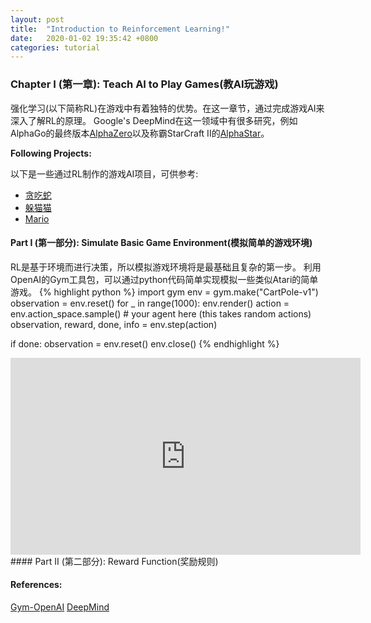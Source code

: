 ```yaml
---
layout: post
title:  "Introduction to Reinforcement Learning!"
date:   2020-01-02 19:35:42 +0800
categories: tutorial
---
```

### Chapter I (第一章): Teach AI to Play Games(教AI玩游戏)
强化学习(以下简称RL)在游戏中有着独特的优势。在这一章节，通过完成游戏AI来深入了解RL的原理。
Google's DeepMind在这一领域中有很多研究，例如AlphaGo的最终版本[AlphaZero][alpha-zero]以及称霸StarCraft II的[AlphaStar][alpha-star]。


**Following Projects:**

以下是一些通过RL制作的游戏AI项目，可供参考:

- [贪吃蛇][snake-ga]
- [躲猫猫][hide-and-seek]
- [Mario][mario]

#### Part I (第一部分): Simulate Basic Game Environment(模拟简单的游戏环境)
RL是基于环境而进行决策，所以模拟游戏环境将是最基础且复杂的第一步。
利用OpenAI的Gym工具包，可以通过python代码简单实现模拟一些类似Atari的简单游戏。
{% highlight python %}
import gym
env = gym.make("CartPole-v1")
observation = env.reset()
for _ in range(1000):
  env.render()
  action = env.action_space.sample() # your agent here (this takes random actions)
  observation, reward, done, info = env.step(action)

  if done:
    observation = env.reset()
env.close()
{% endhighlight %}
<iframe width="560" height="315" src="https://www.youtube.com/embed/J7E6_my3CHk" frameborder="0" allow="accelerometer; autoplay; encrypted-media; gyroscope; picture-in-picture" allowfullscreen></iframe>
#### Part II (第二部分): Reward Function(奖励规则)

#### References:
[Gym-OpenAI][gym]
[DeepMind][deepmind]

[gym]: https://gym.openai.com/
[deepmind]: https://deepmind.com/blog
[snake-ga]: https://github.com/maurock/snake-ga
[hide-and-seek]: https://openai.com/blog/emergent-tool-use/
[mario]: http://pastebin.com/ZZmSNaHX
[alpha-zero]: https://deepmind.com/blog/article/alphazero-shedding-new-light-grand-games-chess-shogi-and-go
[alpha-star]: https://deepmind.com/blog/announcements/deepmind-and-blizzard-open-starcraft-ii-ai-research-environment

